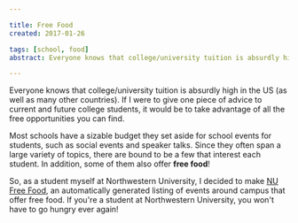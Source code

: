 ```yaml
---

title: Free Food
created: 2017-01-26

tags: [school, food]
abstract: Everyone knows that college/university tuition is absurdly high in the US

---
```



Everyone knows that college/university tuition is absurdly high in the US (as
well as many other countries). If I were to give one piece of advice to current
and future college students, it would be to take advantage of all the free
opportunities you can find.

Most schools have a sizable budget they set aside for school events for
students, such as social events and speaker talks. Since they often span a
large variety of topics, there are bound to be a few that interest each
student. In addition, some of them also offer **free food**!

So, as a student myself at Northwestern University, I decided to make [NU Free
Food](http://nufreefood.seanyeh.com), an automatically generated listing of
events around campus that offer free food. If you're a student at Northwestern
University, you won't have to go hungry ever again!
